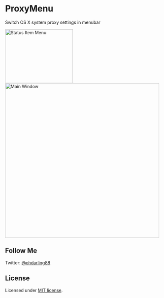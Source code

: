 ProxyMenu
=========

Switch OS X system proxy settings in menubar

<img alt="Status Item Menu" src="https://github.com/ohdarling/ProxyMenu/raw/master/Screenshots/StatusItemMenu.png" width="220" height="174" align="top" /> <img alt="Main Window" src="https://github.com/ohdarling/ProxyMenu/raw/master/Screenshots/MainWindow.png" width="500" />

## Follow Me

Twitter: [@ohdarling88](https://twitter.com/ohdarling88)

## License

Licensed under [MIT license](https://github.com/ohdarling/ProxyMenu/blob/master/LICENSE).
